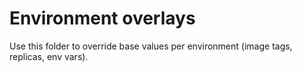 # Environment overlays

Use this folder to override base values per environment (image tags, replicas, env vars).
